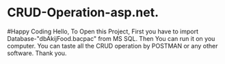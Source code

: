 # CRUD-Operation-asp.net.
#Happy Coding
Hello,
To Open this Project, First you have to import Database-"dbAkijFood.bacpac" from MS SQL. Then You can run it on you computer. You can taste all the CRUD operation by POSTMAN or any other software.
Thank you.
